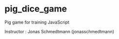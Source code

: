 # pig_dice_game
Pig game for training JavaScript  

Instructor : Jonas Schmedtmann (jonasschmedtmann)